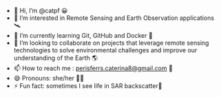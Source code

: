 - 👋 Hi, I’m @catpf 😀
- 👀 I’m interested in Remote Sensing and Earth Observation applications 🛰️
- 🌱 I’m currently learning Git, GitHub and Docker 🐋
- 💞️ I’m looking to collaborate on projects that leverage remote sensing technologies to solve environmental challenges and improve our understanding of the Earth 🌎
- 📫 How to reach me : perisferrs.caterina8@gmail.com 📩
- 😄 Pronouns: she/her 🙋‍♀️
- ⚡ Fun fact: sometimes I see life in SAR backscatter📡

<!---
catpf/catpf is a ✨ special ✨ repository because its `README.md` (this file) appears on your GitHub profile.
You can click the Preview link to take a look at your changes.
--->
